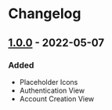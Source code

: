 # Changelog

<!-- ## Types of changes
- `Added` for new features.
- `Changed` for changes in existing functionality.
- `Deprecated` for soon-to-be removed features.
- `Removed` for now removed features.
- `Fixed` for any bug fixes.
- `Security` in case of vulnerabilities. -->


## [1.0.0] - 2022-05-07

### Added

- Placeholder Icons
- Authentication View
- Account Creation View

[1.0.0]: https://github.com/scriptjumper/Java-Chess-Engine/releases/tag/v-1.0.0
